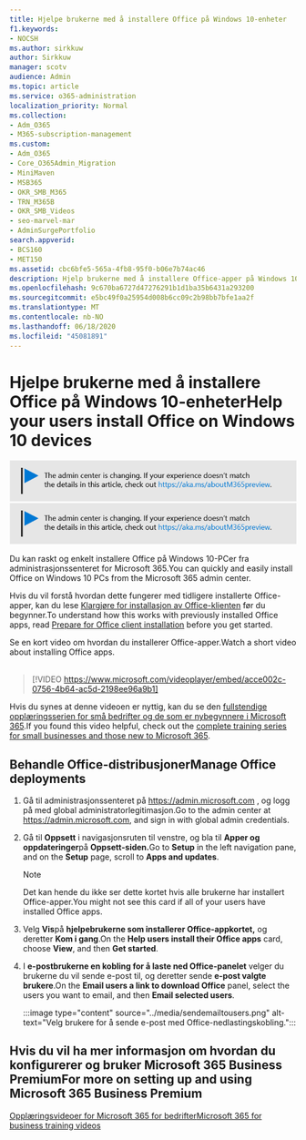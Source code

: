 ```yaml
---
title: Hjelpe brukerne med å installere Office på Windows 10-enheter
f1.keywords:
- NOCSH
ms.author: sirkkuw
author: Sirkkuw
manager: scotv
audience: Admin
ms.topic: article
ms.service: o365-administration
localization_priority: Normal
ms.collection:
- Adm_O365
- M365-subscription-management
ms.custom:
- Adm_O365
- Core_O365Admin_Migration
- MiniMaven
- MSB365
- OKR_SMB_M365
- TRN_M365B
- OKR_SMB_Videos
- seo-marvel-mar
- AdminSurgePortfolio
search.appverid:
- BCS160
- MET150
ms.assetid: cbc6bfe5-565a-4fb8-95f0-b06e7b74ac46
description: Hjelp brukerne med å installere Office-apper på Windows 10-enheter og installere Office på Windows 10-PCer på en enkel måte fra administrasjonssenteret for Microsoft 365.
ms.openlocfilehash: 9c670ba6727d47276291b1d1ba35b6431a293200
ms.sourcegitcommit: e5bc49f0a25954d008b6cc09c2b98bb7bfe1aa2f
ms.translationtype: MT
ms.contentlocale: nb-NO
ms.lasthandoff: 06/18/2020
ms.locfileid: "45081891"
---
```

# <a name="help-your-users-install-office-on-windows-10-devices"></a><span data-ttu-id="189ec-103">Hjelpe brukerne med å installere Office på Windows 10-enheter</span><span class="sxs-lookup"><span data-stu-id="189ec-103">Help your users install Office on Windows 10 devices</span></span>

<span data-ttu-id="189ec-104">[![Etikett for å gi deg beskjed om at administrasjonssenteret endres. Du finner mer informasjon på aka.ms/aboutM365preview.](../media/m365admincenterchanging.png)](https://docs.microsoft.com/office365/admin/microsoft-365-admin-center-preview)</span><span class="sxs-lookup"><span data-stu-id="189ec-104">[![Label to let you know the admin center is changing and you can find more details at aka.ms/aboutM365preview.](../media/m365admincenterchanging.png)](https://docs.microsoft.com/office365/admin/microsoft-365-admin-center-preview)</span></span>

<span data-ttu-id="189ec-105">Du kan raskt og enkelt installere Office på Windows 10-PCer fra administrasjonssenteret for Microsoft 365.</span><span class="sxs-lookup"><span data-stu-id="189ec-105">You can quickly and easily install Office on Windows 10 PCs from the Microsoft 365 admin center.</span></span>
  
<span data-ttu-id="189ec-106">Hvis du vil forstå hvordan dette fungerer med tidligere installerte Office-apper, kan du lese [Klargjøre for installasjon av Office-klienten](prepare-for-office-client-deployment.md) før du begynner.</span><span class="sxs-lookup"><span data-stu-id="189ec-106">To understand how this works with previously installed Office apps, read [Prepare for Office client installation](prepare-for-office-client-deployment.md) before you get started.</span></span>

<span data-ttu-id="189ec-107">Se en kort video om hvordan du installerer Office-apper.</span><span class="sxs-lookup"><span data-stu-id="189ec-107">Watch a short video about installing Office apps.</span></span><br><br>

> [!VIDEO https://www.microsoft.com/videoplayer/embed/acce002c-0756-4b64-ac5d-2198ee96a9b1] 

<span data-ttu-id="189ec-108">Hvis du synes at denne videoen er nyttig, kan du se den [fullstendige opplæringsserien for små bedrifter og de som er nybegynnere i Microsoft 365](https://support.microsoft.com/office/6ab4bbcd-79cf-4000-a0bd-d42ce4d12816).</span><span class="sxs-lookup"><span data-stu-id="189ec-108">If you found this video helpful, check out the [complete training series for small businesses and those new to Microsoft 365](https://support.microsoft.com/office/6ab4bbcd-79cf-4000-a0bd-d42ce4d12816).</span></span>

## <a name="manage-office-deployments"></a><span data-ttu-id="189ec-109">Behandle Office-distribusjoner</span><span class="sxs-lookup"><span data-stu-id="189ec-109">Manage Office deployments</span></span>

1. <span data-ttu-id="189ec-110">Gå til administrasjonssenteret på <a href="https://go.microsoft.com/fwlink/p/?linkid=2024339" target="_blank">https://admin.microsoft.com</a> , og logg på med global administratorlegitimasjon.</span><span class="sxs-lookup"><span data-stu-id="189ec-110">Go to the admin center at <a href="https://go.microsoft.com/fwlink/p/?linkid=2024339" target="_blank">https://admin.microsoft.com</a>, and sign in with global admin credentials.</span></span> 

2. <span data-ttu-id="189ec-111">Gå til **Oppsett** i navigasjonsruten til venstre, og bla til **Apper og oppdateringer**på **Oppsett-siden.**</span><span class="sxs-lookup"><span data-stu-id="189ec-111">Go to **Setup** in the left navigation pane, and on the **Setup** page, scroll to **Apps and updates**.</span></span>
    > [!NOTE]
    > <span data-ttu-id="189ec-112">Det kan hende du ikke ser dette kortet hvis alle brukerne har installert Office-apper.</span><span class="sxs-lookup"><span data-stu-id="189ec-112">You might not see this card if all of your  users have installed Office apps.</span></span>
  
3. <span data-ttu-id="189ec-113">Velg **Vis**på **hjelpebrukerne som installerer Office-appkortet,** og deretter **Kom i gang**.</span><span class="sxs-lookup"><span data-stu-id="189ec-113">On the **Help users install their Office apps** card, choose **View**, and then **Get started**.</span></span>
    
4. <span data-ttu-id="189ec-114">I **e-postbrukerne en kobling for å laste ned Office-panelet** velger du brukerne du vil sende e-post til, og deretter sende **e-post valgte brukere**.</span><span class="sxs-lookup"><span data-stu-id="189ec-114">On the **Email users a link to download Office** panel, select the users you want to email, and then **Email selected users**.</span></span>

    
      :::image type="content" source="../media/sendemailtousers.png" alt-text="Velg brukere for å sende e-post med Office-nedlastingskobling.":::

## <a name="for-more-on-setting-up-and-using-microsoft-365-business-premium"></a><span data-ttu-id="189ec-116">Hvis du vil ha mer informasjon om hvordan du konfigurerer og bruker Microsoft 365 Business Premium</span><span class="sxs-lookup"><span data-stu-id="189ec-116">For more on setting up and using Microsoft 365 Business Premium</span></span>

[<span data-ttu-id="189ec-117">Opplæringsvideoer for Microsoft 365 for bedrifter</span><span class="sxs-lookup"><span data-stu-id="189ec-117">Microsoft 365 for business training videos</span></span>](https://support.microsoft.com/office/6ab4bbcd-79cf-4000-a0bd-d42ce4d12816)
